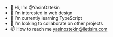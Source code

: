 - 👋 Hi, I’m @YasinOztekin
- 👀 I’m interested in web design
- 🌱 I’m currently learning TypeScript
- 💞️ I’m looking to collaborate on other projects
- 📫 How to reach me yasinoztekin@iletisim.com

<!---
YasinOztekin/YasinOztekin is a ✨ special ✨ repository because its `README.md` (this file) appears on your GitHub profile.
You can click the Preview link to take a look at your changes.
--->
